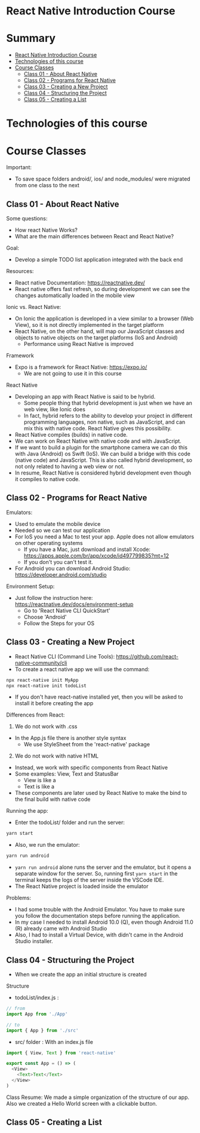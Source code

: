 # React Native Introduction Course

# Summary

- [React Native Introduction Course]()
- [Technologies of this course]()
- [Course Classes]()
  - [Class 01 - About React Native]()
  - [Class 02 - Programs for React Native]()
  - [Class 03 - Creating a New Project]()
  - [Class 04 - Structuring the Project]()
  - [Class 05 - Creating a List]()

# Technologies of this course

# Course Classes

Important:

- To save space folders android/, ios/ and node_modules/ were migrated from one class to the next

## Class 01 - About React Native

Some questions:

- How react Native Works?
- What are the main differences between React and React Native?

Goal:

- Develop a simple TODO list application integrated with the back end

Resources:

- React native Documentation: <https://reactnative.dev/>
- React native offers fast refresh, so during development we can see the changes automatically loaded in the mobile view

Ionic vs. React Native:

- On Ionic the application is developed in a view similar to a browser (Web View), so it is not directly implemented in the target platform
- React Native, on the other hand, will map our JavaScript classes and objects to native objects on the target platforms (IoS and Android)
  - Performance using React Native is improved

Framework

- Expo is a framework for React Native: <https://expo.io/>
  - We are not going to use it in this course

React Native

- Developing an app with React Native is said to be hybrid.
  - Some people thing that hybrid development is just when we have an web view, like Ionic does
  - In fact, hybrid refers to the ability to develop your project in different programming languages, non native, such as JavaScript, and can mix this with native code. React Native gives this possibility.
- React Native compiles (builds) in native code.
- We can work on React Native with native code and with JavaScript.
- If we want to build a plugin for the smartphone camera we can do this with Java (Android) os Swift (IoS). We can build a bridge with this code (native code) and JavaScript. This is also called hybrid development, so not only related to having a web view or not.
- In resume, React Native is considered hybrid development even though it compiles to native code.

## Class 02 - Programs for React Native

Emulators:

- Used to emulate the mobile device
- Needed so we can test our application
- For IoS you need a Mac to test your app. Apple does not allow emulators on other operating systems
  - If you have a Mac, just download and install Xcode: <https://apps.apple.com/br/app/xcode/id497799835?mt=12>
  - If you don't you can't test it.
- For Android you can download Android Studio: <https://developer.android.com/studio>

Environment Setup:

- Just follow the instruction here: <https://reactnative.dev/docs/environment-setup>
  - Go to 'React Native CLI QuickStart'
  - Choose 'Android'
  - Follow the Steps for your OS

## Class 03 - Creating a New Project

- React Native CLI (Command Line Tools): <https://github.com/react-native-community/cli>
- To create a react native app we will use the command:

```bash
npx react-native init MyApp
npx react-native init todoList
```

- If you don't have react-native installed yet, then you will be asked to install it before creating the app

Differences from React:

1. We do not work with .css

- In the App.js file there is another style syntax
  - We use StyleSheet from the 'react-native' package

2. We do not work with native HTML

- Instead, we work with specific components from React Native
- Some examples: View, Text and StatusBar
  - View is like a <div>
  - Text is like a <span>
- These components are later used by React Native to make the bind to the final build with native code

Running the app:

- Enter the todoList/ folder and run the server:

```bash
yarn start
```

- Also, we run the emulator:

```bash
yarn run android
```

- `yarn run android` alone runs the server and the emulator, but it opens a separate window for the server. So, running first `yarn start` in the terminal keeps the logs of the server inside the VSCode IDE.
- The React Native project is loaded inside the emulator

Problems:

- I had some trouble with the Android Emulator. You have to make sure you follow the documentation steps before running the application.
- In my case I needed to install Android 10.0 (Q), even though Android 11.0 (R) already came with Android Studio
- Also, I had to install a Virtual Device, with didn't came in the Android Studio installer.

## Class 04 - Structuring the Project

- When we create the app an initial structure is created

Structure

- todoList/index.js :

```javascript
// from
import App from './App'

// to
import { App } from './src'
```

- src/ folder : With an index.js file

```javascript
import { View, Text } from 'react-native'

export const App = () => (
  <View>
    <Text>Text</Text>
  </View>
)
```

Class Resume: We made a simple organization of the structure of our app. Also we created a Hello World screen with a clickable button.

## Class 05 - Creating a List

